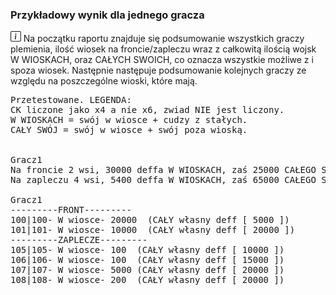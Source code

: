 ### Przykładowy wynik dla jednego gracza

<div class="p-3 mb-2 bg-light text-dark"><svg xmlns="http://www.w3.org/2000/svg" width="1.2em" height="1.2em" fill="currentColor" class="bi bi-info-square" viewBox="0 0 16 16"><path d="M14 1a1 1 0 0 1 1 1v12a1 1 0 0 1-1 1H2a1 1 0 0 1-1-1V2a1 1 0 0 1 1-1h12zM2 0a2 2 0 0 0-2 2v12a2 2 0 0 0 2 2h12a2 2 0 0 0 2-2V2a2 2 0 0 0-2-2H2z"/><path d="M8.93 6.588l-2.29.287-.082.38.45.083c.294.07.352.176.288.469l-.738 3.468c-.194.897.105 1.319.808 1.319.545 0 1.178-.252 1.465-.598l.088-.416c-.2.176-.492.246-.686.246-.275 0-.375-.193-.304-.533L8.93 6.588zM9 4.5a1 1 0 1 1-2 0 1 1 0 0 1 2 0z"/></svg> Na początku raportu znajduje się podsumowanie wszystkich graczy plemienia, ilość wiosek na froncie/zapleczu wraz z całkowitą ilością wojsk <span class="md-error">W WIOSKACH</span>, oraz <span class="md-error">CAŁYCH SWOICH</span>, co oznacza wszystkie możliwe z i spoza wiosek. Następnie następuje podsumowanie kolejnych graczy ze względu na poszczególne wioski, które mają.</div>

<pre class="md-pre">
Przetestowane. LEGENDA:
CK liczone jako x4 a nie x6, zwiad NIE jest liczony.
W WIOSKACH = swój w wiosce + cudzy z stałych.
CAŁY SWÓJ = swój w wiosce + swój poza wioską.


Gracz1
Na froncie 2 wsi, 30000 deffa W WIOSKACH, zaś 25000 CAŁEGO SWOJEGO.
Na zapleczu 4 wsi, 5400 deffa W WIOSKACH, zaś 65000 CAŁEGO SWOJEGO.

Gracz1
---------FRONT---------
100|100- W wiosce- 20000  (CAŁY własny deff [ 5000 ])
101|101- W wiosce- 10000  (CAŁY własny deff [ 20000 ])
---------ZAPLECZE---------
105|105- W wiosce- 100  (CAŁY własny deff [ 10000 ])
106|106- W wiosce- 100  (CAŁY własny deff [ 15000 ])
107|107- W wiosce- 5000 (CAŁY własny deff [ 20000 ])
108|108- W wiosce- 200  (CAŁY własny deff [ 20000 ])
</pre>
